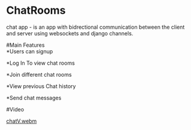 # ChatRooms
chat app - is an app with bidrectional communication between the client and server using websockets and django channels.

#Main Features <br>
  *Users can signup
  
  *Log In To view chat rooms
  
  *Join different chat rooms
  
  *View previous Chat history
  
  *Send chat messages
  
  
#Video <br>

[chatV.webm](https://github.com/4liyo/ChatRooms/assets/145232051/7291625b-8c85-4497-8089-1802560cfd88)

